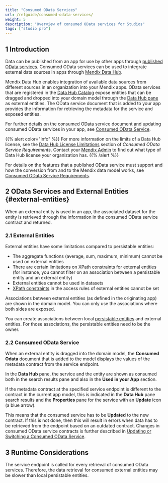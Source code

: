 ```yaml
---
title: "Consumed OData Services"
url: /refguide/consumed-odata-services/
weight: 5
description: "Overview of consumed OData services for Studios"
tags: ["studio pro"]
---
```


## 1 Introduction

Data can be published from an app for use by other apps through [published OData services](/refguide/published-odata-services/). Consumed OData services can be used to integrate external data sources in apps through [Mendix Data Hub](/data-hub/).

Mendix Data Hub enables integration of available data sources from different sources in an organization into your Mendix apps.  OData services that are registered in the [Data Hub Catalog](/data-hub/data-hub-catalog/) expose entities that can be dragged and dropped into your domain model through the [Data Hub pane](/refguide/data-hub-pane/) as external entities. The OData service document that is added to your app provides the information for retrieving the metadata for the service and exposed entities.

For further details on the consumed OData service document and updating consumed OData services in your app, see [Consumed OData Service](/refguide/consumed-odata-service/).

{{% alert color="info" %}}
For more information on the limits of a Data Hub license, see the [Data Hub License Limitations](/refguide/consumed-odata-service-requirements/#license-limitations) section of *Consumed OData Service Requirements*.
Contact your [Mendix Admin](/developerportal/control-center/#company) to find out what type of Data Hub license your organization has.
{{% /alert %}}

For details on the features that a published OData service must support and how the conversion from and to the Mendix data model works, see [Consumed OData Service Requirements](/refguide/consumed-odata-service-requirements/).

## 2 OData Services and External Entities {#external-entities}

When an external entity is used in an app, the associated dataset for the entity is retrieved through the information in the consumed OData service contract and returned.

### 2.1 External Entities

External entities have some limitations compared to persistable entities:

* The aggregate functions (average, sum, maximum, minimum) cannot be used on external entities
* There are certain limitations on XPath constraints for external entities (for instance, you cannot filter on an association between a persistable entity and an external entity)
* External entities cannot be used in datasets
* [XPath constraints](/refguide/xpath-constraints/) in the access rules of external entities cannot be set

Associations between external entities (as defined in the originating app) are shown in the domain model. You can only use the associations where both sides are exposed.

You can create associations between local [persistable entities](/refguide/persistability/#persistable) and external entities. For those associations, the persistable entities need to be the owner.

### 2.2 Consumed OData Service

When an external entity is dragged into the domain model, the  **Consumed Odata** document that is added to the model displays the values of the metadata contract from the service endpoint.

In the **Data Hub** pane, the service and the entity are shown as consumed both in the search results pane and also in the **Used in your App** section.

If the metadata contract at the specified service endpoint is different to the contract in the current app model, this is indicated in the **Data Hub** pane search results and the **Properties** pane for the service with an **Update** icon (a blue arrow).

This means that the consumed service has to be **Updated** to the new contract. If this is not done, then this will result in errors when data has to be retrieved from the endpoint based on an outdated contract. Changes in consumed OData service contracts is further described in [Updating or Switching a Consumed OData Service](/refguide/consumed-odata-service/#updating).

## 3 Runtime Considerations

The service endpoint is called for every retrieval of consumed OData services. Therefore, the data retrieval for consumed external entities may be slower than local persistable entities.
